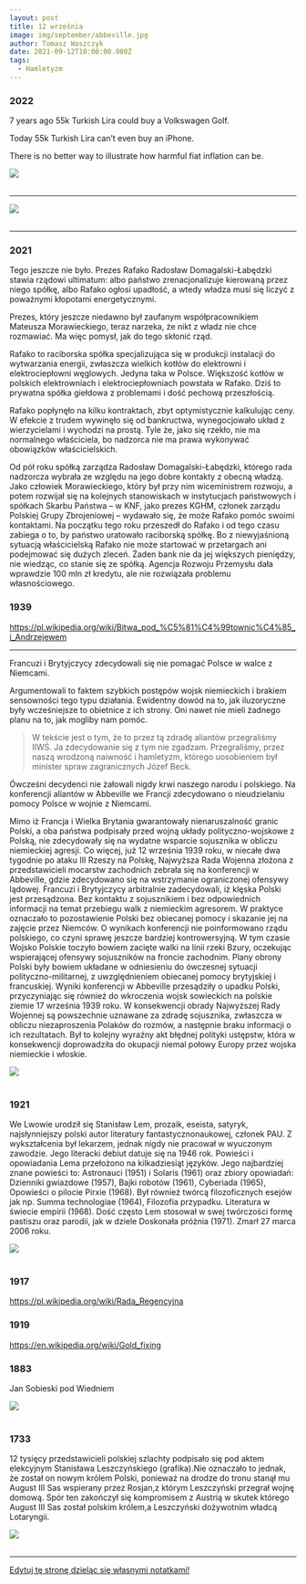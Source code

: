 ```yaml
---
layout: post
title: 12 września
image: img/september/abbeville.jpg
author: Tomasz Waszczyk
date: 2021-09-12T10:00:00.000Z
tags:
  - Hamletyzm
---
```


### 2022

7 years ago 55k Turkish Lira could buy a Volkswagen Golf.

Today 55k Turkish Lira can’t even buy an iPhone.

There is no better way to illustrate how harmful fiat inflation can be.

<img src="./img/september/turkishlira.jpeg"><br><br>

---

<img src="./img/september/koteckirpp.jpeg"><br><br>

---

### 2021

Tego jeszcze nie było. Prezes Rafako Radosław Domagalski-Łabędzki stawia rządowi ultimatum: albo państwo zrenacjonalizuje kierowaną przez niego spółkę, albo Rafako ogłosi upadłość, a wtedy władza musi się liczyć z poważnymi kłopotami energetycznymi.

Prezes, który jeszcze niedawno był zaufanym współpracownikiem Mateusza Morawieckiego, teraz narzeka, że nikt z władz nie chce rozmawiać. Ma więc pomysł, jak do tego skłonić rząd.

Rafako to raciborska spółka specjalizująca się w produkcji instalacji do wytwarzania energii, zwłaszcza wielkich kotłów do elektrowni i elektrociepłowni węglowych. Jedyna taka w Polsce. Większość kotłów w polskich elektrowniach i elektrociepłowniach powstała w Rafako. Dziś to prywatna spółka giełdowa z problemami i dość pechową przeszłością.

Rafako popłynęło na kilku kontraktach, zbyt optymistycznie kalkulując ceny. W efekcie z trudem wywinęło się od bankructwa, wynegocjowało układ z wierzycielami i wychodzi na prostą. Tyle że, jako się rzekło, nie ma normalnego właściciela, bo nadzorca nie ma prawa wykonywać obowiązków właścicielskich.

Od pół roku spółką zarządza Radosław Domagalski-Łabędzki, którego rada nadzorcza wybrała ze względu na jego dobre kontakty z obecną władzą. Jako człowiek Morawieckiego, który był przy nim wiceministrem rozwoju, a potem rozwijał się na kolejnych stanowiskach w instytucjach państwowych i spółkach Skarbu Państwa – w KNF, jako prezes KGHM, członek zarządu Polskiej Grupy Zbrojeniowej – wydawało się, że może Rafako pomóc swoimi kontaktami. Na początku tego roku przeszedł do Rafako i od tego czasu zabiega o to, by państwo uratowało raciborską spółkę. Bo z niewyjaśnioną sytuacją właścicielską Rafako nie może startować w przetargach ani podejmować się dużych zleceń. Żaden bank nie da jej większych pieniędzy, nie wiedząc, co stanie się ze spółką. Agencja Rozwoju Przemysłu dała wprawdzie 100 mln zł kredytu, ale nie rozwiązała problemu własnościowego.

### 1939

https://pl.wikipedia.org/wiki/Bitwa_pod_%C5%81%C4%99townic%C4%85_i_Andrzejewem

---

Francuzi i Brytyjczycy zdecydowali się nie pomagać Polsce w walce z Niemcami.

Argumentowali to faktem szybkich postępów wojsk niemieckich i brakiem sensowności tego typu działania. Ewidentny dowód na to, jak iluzoryczne były wcześniejsze to obietnice z ich strony. Oni nawet nie mieli żadnego planu na to, jak mogliby nam pomóc.

> W tekście jest o tym, że to przez tą zdradę aliantów przegraliśmy IIWŚ. Ja zdecydowanie się z tym nie zgadzam. Przegraliśmy, przez naszą wrodzoną naiwność i hamletyzm, którego uosobieniem był minister spraw zagranicznych Józef Beck.

Ówcześni decydenci nie żałowali nigdy krwi naszego narodu i polskiego. Na konferencji aliantów w Abbeville we Francji zdecydowano o nieudzielaniu pomocy Polsce w wojnie z Niemcami.

Mimo iż Francja i Wielka Brytania gwarantowały nienaruszalność granic Polski, a oba państwa podpisały przed wojną układy polityczno-wojskowe z Polską, nie zdecydowały się na wydatne wsparcie sojusznika w obliczu niemieckiej agresji. Co więcej, już 12 września 1939 roku, w niecałe dwa tygodnie po ataku III Rzeszy na Polskę, Najwyższa Rada Wojenna złożona z przedstawicieli mocarstw zachodnich zebrała się na konferencji w Abbeville, gdzie zdecydowano się na wstrzymanie ograniczonej ofensywy lądowej. Francuzi i Brytyjczycy arbitralnie zadecydowali, iż klęska Polski jest przesądzona. Bez kontaktu z sojusznikiem i bez odpowiednich informacji na temat przebiegu walk z niemieckim agresorem. W praktyce oznaczało to pozostawienie Polski bez obiecanej pomocy i skazanie jej na zajęcie przez Niemców. O wynikach konferencji nie poinformowano rządu polskiego, co czyni sprawę jeszcze bardziej kontrowersyjną. W tym czasie Wojsko Polskie toczyło bowiem zacięte walki na linii rzeki Bzury, oczekując wspierającej ofensywy sojuszników na froncie zachodnim. Plany obrony Polski były bowiem układane w odniesieniu do ówczesnej sytuacji polityczno-militarnej, z uwzględnieniem obiecanej pomocy brytyjskiej i francuskiej.
Wyniki konferencji w Abbeville przesądziły o upadku Polski, przyczyniając się również do wkroczenia wojsk sowieckich na polskie ziemie 17 września 1939 roku. W konsekwencji obrady Najwyższej Rady Wojennej są powszechnie uznawane za zdradę sojusznika, zwłaszcza w obliczu niezaproszenia Polaków do rozmów, a następnie braku informacji o ich rezultatach. Był to kolejny wyraźny akt błędnej polityki ustępstw, która w konsekwencji doprowadziła do okupacji niemal połowy Europy przez wojska niemieckie i włoskie.

<img src="./img/september/abbeville.jpg"><br><br>

### 1921

We Lwowie urodził się Stanisław Lem, prozaik, eseista, satyryk, najsłynniejszy polski autor literatury fantastycznonaukowej, członek PAU. Z wykształcenia był lekarzem, jednak nigdy nie pracował w wyuczonym zawodzie. Jego literacki debiut datuje się na 1946 rok. Powieści i opowiadania Lema przełożono na kilkadziesiąt języków. Jego najbardziej znane powieści to: Astronauci (1951) i Solaris (1961) oraz zbiory opowiadań: Dzienniki gwiazdowe (1957), Bajki robotów (1961), Cyberiada (1965), Opowieści o pilocie Pirxie (1968). Był również twórcą filozoficznych esejów jak np. Summa technologiae (1964), Filozofia przypadku. Literatura w świecie empirii (1968). Dość często Lem stosował w swej twórczości formę pastiszu oraz parodii, jak w dziele Doskonała próżnia (1971). Zmarł 27 marca 2006 roku.

<img src="./img/september/lem2.jpg"><br><br>

### 1917

<https://pl.wikipedia.org/wiki/Rada_Regencyjna>

### 1919

https://en.wikipedia.org/wiki/Gold_fixing

### 1883

Jan Sobieski pod Wiedniem

<img src="./img/september/sobieski_pod_wiedniem.jpg"><br><br>

### 1733

12 tysięcy przedstawicieli polskiej szlachty podpisało się pod aktem elekcyjnym Stanisława Leszczyńskiego (grafika).Nie oznaczało to jednak, że został on nowym królem Polski, ponieważ na drodze do tronu stanął mu August III Sas wspierany przez Rosjan,z którym Leszczyński przegrał wojnę domową. Spór ten zakończył się kompromisem z Austrią w skutek którego August III Sas został polskim królem,a Leszczyński dożywotnim władcą Lotaryngii.

<img src="./img/september/leszczynski.jpg"><br><br>

---

<a href="https://github.com/TomaszWaszczyk/historia.waszczyk.com/edit/master/src/content/september-12.md" target="_blank">Edytuj tę stronę dzieląc się własnymi notatkami!</a>
